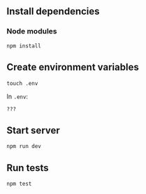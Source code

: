 ## Install dependencies

### Node modules

```shell
npm install
```

## Create environment variables

```shell
touch .env
```

In `.env`:

```
???
```

## Start server

```shell
npm run dev
```

## Run tests

```shell
npm test
```
